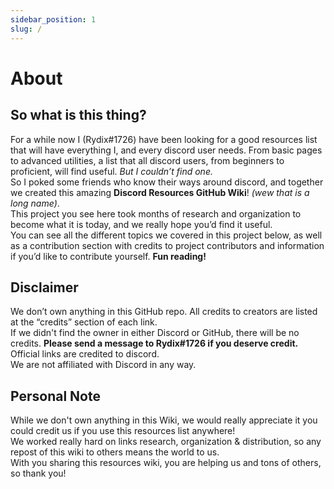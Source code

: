 ```yaml
---
sidebar_position: 1
slug: /
---
```


# About

## So what is this thing?

For a while now I (Rydix#1726) have been looking for a good resources list that will have everything I, and every discord user needs. 
From basic pages to advanced utilities, a list that all discord users, from beginners to proficient, will find useful.
*But I couldn’t find one.* \
So I poked some friends who know their ways around discord, and together we created this amazing **Discord Resources GitHub Wiki**! _(wew that is a long name)_. \
This project you see here took months of research and organization to become what it is today, and we really hope you’d find it useful.  
You can see all the different topics we covered in this project below, as well as a contribution section with credits to project contributors and information if you’d like to contribute yourself. 
**Fun reading!**

## Disclaimer 
We don’t own anything in this GitHub repo. All credits to creators are listed at the “credits” section of each link. \
If we didn't find the owner in either Discord or GitHub, there will be no credits. **Please send a message to Rydix#1726 if you deserve credit.** \
Official links are credited to discord. \
We are not affiliated with Discord in any way.

## Personal Note
While we don't own anything in this Wiki, we would really appreciate it you could credit us if you use this resources list anywhere! \
We worked really hard on links research, organization & distribution, so any repost of this wiki to others means the world to us. \
With you sharing this resources wiki, you are helping us and tons of others, so thank you! 
